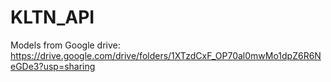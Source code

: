 # KLTN_API
Models from Google drive: https://drive.google.com/drive/folders/1XTzdCxF_OP70al0mwMo1dpZ6R6NeGDe3?usp=sharing
